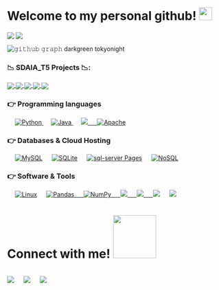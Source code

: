 


</p>
<h1> Welcome to my personal github! <img src = "https://raw.githubusercontent.com/MartinHeinz/MartinHeinz/master/wave.gif" width = 30px> </h1>



  <img align="center" src="https://github-readme-stats.vercel.app/api?username=alaanouud&show_icons=true&count_private=true&include_all_commits=true&hide=stars&theme=tokyonight" />
</a>


 <img align="center" src="https://github-readme-streak-stats.herokuapp.com/?user=alaanouud&include_all_commits=true&count_private=true&theme=tokyonight" />
</a>

<!-- ![Github Stats](https://github-readme-stats.vercel.app/api?username=alaanouud&show_icons=true&count_private=true&include_all_commits=true&hide=stars&theme=white)
![LachlanDev github streak](https://github-readme-streak-stats.herokuapp.com/?user=alaanouud&include_all_commits=true&count_private=true&theme=white)
 -->
 
 ![𝚐𝚒𝚝𝚑𝚞𝚋 𝚐𝚛𝚊𝚙𝚑](https://activity-graph.herokuapp.com/graph?username=alaanouud&theme=&theme=white")
darkgreen
tokyonight
### 📉 SDAIA_T5 Projects 📉:
  
<a href="https://github.com/alaanouud/EDA-Project.git">
  <img align="center" src="https://github-readme-stats.vercel.app/api/pin/?username=alaanouud&repo=EDA-Project&theme=tokyonight" />
</a>

<a href="https://github.com/alaanouud/Regression-Project.git">
 <img align="center" src="https://github-readme-stats.vercel.app/api/pin/?username=alaanouud&repo=Regression-Project&theme=tokyonight" />
</a>

<a href="https://github.com/alaanouud/Classification-Project.git">
  <img align="center" src="https://github-readme-stats.vercel.app/api/pin/?username=alaanouud&repo=Classification-Project&theme=tokyonight" />
</a>

<a href="https://github.com/alaanouud/Unsupervised-Project.git">
 <img align="center" src="https://github-readme-stats.vercel.app/api/pin/?username=alaanouud&repo=Unsupervised-Project&theme=tokyonight" />
</a>

<a href="https://github.com/alaanouud/deep-learning.git">
 <img align="center" src="https://github-readme-stats.vercel.app/api/pin/?username=alaanouud&repo=deep-learning&theme=tokyonight" />
</a>



### 👉 Programming languages

<p align="left"> 
  
&emsp;
<a href="https://python.org/">
    <img alt="Python" src="https://img.shields.io/badge/Python-FFD43B?style=for-the-badge&logo=python&logoColor=darkgreen"/>
  </a>
  &emsp;
<a href="https://www.java.com/en/">
    <img alt="Java" src="https://img.shields.io/badge/Java-ED8B00?style=for-the-badge&logo=java&logoColor=white"/>
  </a>
   &emsp;
<a href="#"><img src="http://img.shields.io/badge/c%23%20-%23239120?style=for-the-badge&logo=c-sharp&logoColor=white">
  &emsp;
    <a href="https://www.Apache.com
/Apache-explained//"><img alt="Apache" src="https://img.shields.io/badge/Apache-07405E?style=for-the-badge&logo=Apache&logoColor=white"></a>




### 👉 Databases & Cloud Hosting
<p align="left">
  &emsp;
    <a href="https://www.mysql.com/"><img alt="MySQL" src="https://img.shields.io/badge/MySQL-00000F?style=for-the-badge&logo=mysql&logoColor=white"></a>
  &emsp;
    <a href="https://www.sqlite.org/"><img alt="SQLite" src ="https://img.shields.io/badge/SQLite-07405E?style=for-the-badge&logo=sqlite&logoColor=white"/></a>
 &emsp;
    <a href="https://https://www.microsoft.com/en-us/sql-server/sql-server-downloads"><img alt="sql-server Pages" src="https://img.shields.io/badge/sql-server-FF6F00?style=for-the-badge&logo"></a>
&emsp;
    <a href="https://www.mongodb.com/nosql-explained/"><img alt="NoSQL" src="https://img.shields.io/badge/NoSQL-07405E?style=for-the-badge&logo=NoSQL&logoColor=white"></a>






 ### 👉 Software & Tools
<p>
  &emsp;
    <a href="#"><img alt="Linux" src="https://img.shields.io/badge/Linux-FCC624?style=for-the-badge&logo=linux&logoColor=black"></a>
  &emsp;
<a href="#"><img alt="Pandas" src="https://img.shields.io/badge/pandas-%23150458?style=for-the-badge&logo=pandas&logoColor=white" />
  &emsp;
<a href="#"><img alt="NumPy" src="https://img.shields.io/badge/numpy-%23013243?style=for-the-badge&logo=numpy&logoColor=white" />
  &emsp;
<a href="#"><img src="https://img.shields.io/badge/jquery%20-%230769AD?style=for-the-badge&logo=jquery&logoColor=white"/>
  &emsp;
<a href="#"><img src="https://img.shields.io/badge/-Sass-cc6699?style=for-the-badge&logo=sass&logoColor=ffffff">
  &emsp;
   <a href="#"><img src="https://img.shields.io/badge/Visual_Studio_Code-0078D4?style=for-the-badge&logo=visual%20studio%20code&logoColor=white"></a>
 &emsp;
    <a href="#"><img src="https://img.shields.io/badge/ETL-FCC624?style=for-the-badge&logo=ETL&logoColor=black"></a>

 
  
  
  
  
  
  
  
  
  
  
  
  
  
  <h1> Connect with me! <img src='https://raw.githubusercontent.com/ShahriarShafin/ShahriarShafin/main/Assets/handshake.gif' width="100px"></h1>
<br>	
<a target="_blank" href="https://www.linkedin.com/in/alanoud-almutairi-0236151ab/"><img src="https://img.shields.io/badge/-LinkedIn-0077B5?style=for-the-badge&logo=Linkedin&logoColor=white"></img></a>
&emsp;
<a target="_blank" href="mailto:alaanouud@gmail.com"
><img src="https://img.shields.io/badge/-Gmail-D14836?style=for-the-badge&logo=Gmail&logoColor=white"></img></a>
&emsp;
<a target="_blank" href="https://twitter.com/AlanouudSalem/"><img src="https://img.shields.io/badge/-Twitter-1DA1F2?style=for-the-badge&logo=Twitter&logoColor=white"></img></a>

  
  
  
  
  
  


